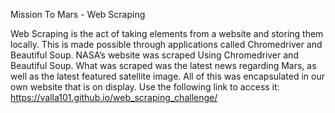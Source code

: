 Mission To Mars - Web Scraping

Web Scraping is the act of taking elements from a website and storing them locally. This is made possible through applications called Chromedriver and Beautiful Soup. NASA’s website was scraped Using Chromedriver and Beautiful Soup. What was scraped was the latest news regarding Mars, as well as the latest featured satellite image. All of this was encapsulated in our own website that is on display. Use the following link to access it: https://valla101.github.io/web_scraping_challenge/
